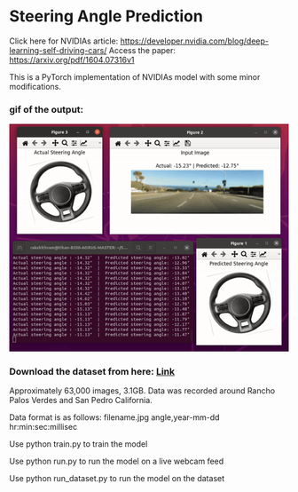# Steering Angle Prediction

Click here for NVIDIAs article: https://developer.nvidia.com/blog/deep-learning-self-driving-cars/
Access the paper: https://arxiv.org/pdf/1604.07316v1

This is a PyTorch implementation of NVIDIAs model with some minor modifications. 


### gif of the output:
![](https://github.com/Rakshith-Ram/Steering_Angle_Prediction/blob/main/demo_on_dataset.gif)

### Download the dataset from here: [Link](https://drive.google.com/file/d/1PZWa6H0i1PCH9zuYcIh5Ouk_p-9Gh58B/view?pli=1)

Approximately 63,000 images, 3.1GB. Data was recorded around Rancho Palos Verdes and San Pedro California.

Data format is as follows: filename.jpg angle,year-mm-dd hr:min:sec:millisec


Use python train.py to train the model

Use python run.py to run the model on a live webcam feed

Use python run_dataset.py to run the model on the dataset
